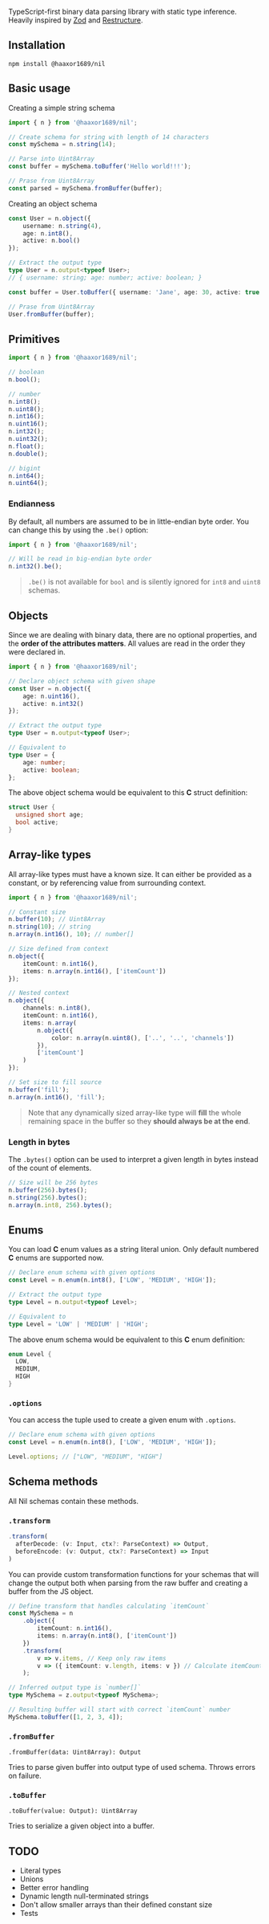 TypeScript-first binary data parsing library with static type inference. Heavily inspired by [Zod](https://github.com/colinhacks/zod) and [Restructure](https://github.com/foliojs/restructure).

## Installation

```
npm install @haaxor1689/nil
```

## Basic usage

Creating a simple string schema

```ts
import { n } from '@haaxor1689/nil';

// Create schema for string with length of 14 characters
const mySchema = n.string(14);

// Parse into Uint8Array
const buffer = mySchema.toBuffer('Hello world!!!');

// Prase from Uint8Array
const parsed = mySchema.fromBuffer(buffer);
```

Creating an object schema

```ts
const User = n.object({
	username: n.string(4),
	age: n.int8(),
	active: n.bool()
});

// Extract the output type
type User = n.output<typeof User>;
// { username: string; age: number; active: boolean; }

const buffer = User.toBuffer({ username: 'Jane', age: 30, active: true });

// Prase from Uint8Array
User.fromBuffer(buffer);
```

## Primitives

```ts
import { n } from '@haaxor1689/nil';

// boolean
n.bool();

// number
n.int8();
n.uint8();
n.int16();
n.uint16();
n.int32();
n.uint32();
n.float();
n.double();

// bigint
n.int64();
n.uint64();
```

### Endianness

By default, all numbers are assumed to be in little-endian byte order. You can change this by using the `.be()` option:

```ts
import { n } from '@haaxor1689/nil';

// Will be read in big-endian byte order
n.int32().be();
```

> `.be()` is not available for `bool` and is silently ignored for `int8` and `uint8` schemas.

## Objects

Since we are dealing with binary data, there are no optional properties, and the **order of the attributes matters**. All values are read in the order they were declared in.

```ts
import { n } from '@haaxor1689/nil';

// Declare object schema with given shape
const User = n.object({
	age: n.uint16(),
	active: n.int32()
});

// Extract the output type
type User = n.output<typeof User>;

// Equivalent to
type User = {
	age: number;
	active: boolean;
};
```

The above object schema would be equivalent to this **C** struct definition:

```c
struct User {
  unsigned short age;
  bool active;
}
```

## Array-like types

All array-like types must have a known size. It can either be provided as a constant, or by referencing value from surrounding context.

```ts
import { n } from '@haaxor1689/nil';

// Constant size
n.buffer(10); // Uint8Array
n.string(10); // string
n.array(n.int16(), 10); // number[]

// Size defined from context
n.object({
	itemCount: n.int16(),
	items: n.array(n.int16(), ['itemCount'])
});

// Nested context
n.object({
	channels: n.int8(),
	itemCount: n.int16(),
	items: n.array(
		n.object({
			color: n.array(n.uint8(), ['..', '..', 'channels'])
		}),
		['itemCount']
	)
});

// Set size to fill source
n.buffer('fill');
n.array(n.int16(), 'fill');
```

> Note that any dynamically sized array-like type will **fill** the whole remaining space in the buffer so they **should always be at the end**.

### Length in bytes

The `.bytes()` option can be used to interpret a given length in bytes instead of the count of elements.

```ts
// Size will be 256 bytes
n.buffer(256).bytes();
n.string(256).bytes();
n.array(n.int8, 256).bytes();
```

## Enums

You can load **C** enum values as a string literal union. Only default numbered **C** enums are supported now.

```ts
// Declare enum schema with given options
const Level = n.enum(n.int8(), ['LOW', 'MEDIUM', 'HIGH']);

// Extract the output type
type Level = n.output<typeof Level>;

// Equivalent to
type Level = 'LOW' | 'MEDIUM' | 'HIGH';
```

The above enum schema would be equivalent to this **C** enum definition:

```c
enum Level {
  LOW,
  MEDIUM,
  HIGH
}
```

### `.options`

You can access the tuple used to create a given enum with `.options`.

```ts
// Declare enum schema with given options
const Level = n.enum(n.int8(), ['LOW', 'MEDIUM', 'HIGH']);

Level.options; // ["LOW", "MEDIUM", "HIGH"]
```

## Schema methods

All Nil schemas contain these methods.

### `.transform`

```ts
.transform(
  afterDecode: (v: Input, ctx?: ParseContext) => Output,
  beforeEncode: (v: Output, ctx?: ParseContext) => Input
)
```

You can provide custom transformation functions for your schemas that will change the output both when parsing from the raw buffer and creating a buffer from the JS object.

```ts
// Define transform that handles calculating `itemCount`
const MySchema = n
	.object({
		itemCount: n.int16(),
		items: n.array(n.int8(), ['itemCount'])
	})
	.transform(
		v => v.items, // Keep only raw items
		v => ({ itemCount: v.length, items: v }) // Calculate itemCount
	);

// Inferred output type is `number[]`
type MySchema = z.output<typeof MySchema>;

// Resulting buffer will start with correct `itemCount` number
MySchema.toBuffer([1, 2, 3, 4]);
```

### `.fromBuffer`

`.fromBuffer(data: Uint8Array): Output`

Tries to parse given buffer into output type of used schema. Throws errors on failure.

### `.toBuffer`

`.toBuffer(value: Output): Uint8Array`

Tries to serialize a given object into a buffer.

## TODO

- Literal types
- Unions
- Better error handling
- Dynamic length null-terminated strings
- Don't allow smaller arrays than their defined constant size
- Tests
